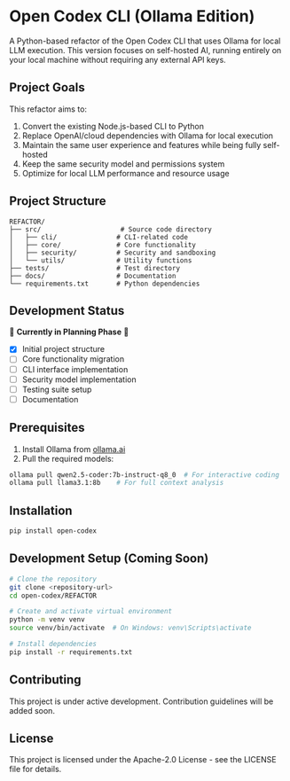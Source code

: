 # Open Codex CLI (Ollama Edition)

A Python-based refactor of the Open Codex CLI that uses Ollama for local LLM execution. This version focuses on self-hosted AI, running entirely on your local machine without requiring any external API keys.

## Project Goals

This refactor aims to:
1. Convert the existing Node.js-based CLI to Python
2. Replace OpenAI/cloud dependencies with Ollama for local execution
3. Maintain the same user experience and features while being fully self-hosted
4. Keep the same security model and permissions system
5. Optimize for local LLM performance and resource usage

## Project Structure

```
REFACTOR/
├── src/                    # Source code directory
│   ├── cli/               # CLI-related code
│   ├── core/              # Core functionality
│   ├── security/          # Security and sandboxing
│   └── utils/             # Utility functions
├── tests/                 # Test directory
├── docs/                  # Documentation
└── requirements.txt       # Python dependencies
```

## Development Status

🚧 **Currently in Planning Phase** 🚧

- [x] Initial project structure
- [ ] Core functionality migration
- [ ] CLI interface implementation
- [ ] Security model implementation
- [ ] Testing suite setup
- [ ] Documentation

## Prerequisites

1. Install Ollama from [ollama.ai](https://ollama.ai)
2. Pull the required models:
```bash
ollama pull qwen2.5-coder:7b-instruct-q8_0  # For interactive coding
ollama pull llama3.1:8b    # For full context analysis
```

## Installation

```bash
pip install open-codex
```

## Development Setup (Coming Soon)

```bash
# Clone the repository
git clone <repository-url>
cd open-codex/REFACTOR

# Create and activate virtual environment
python -m venv venv
source venv/bin/activate  # On Windows: venv\Scripts\activate

# Install dependencies
pip install -r requirements.txt
```

## Contributing

This project is under active development. Contribution guidelines will be added soon.

## License

This project is licensed under the Apache-2.0 License - see the LICENSE file for details.
